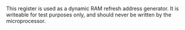 This register is used as a dynamic RAM refresh address
generator. It is writeable for test purposes only, and
should never be written by the microprocessor.